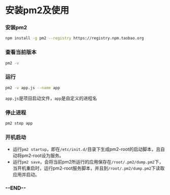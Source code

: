 # 安装pm2及使用

### 安装pm2
```bash
npm install -g pm2 --registry https://registry.npm.taobao.org
```

### 查看当前版本
```bash
pm2 -v
```

### 运行
```bash
pm2 -v app.js --name app
```
`app.js`是项目启动文件，`app`是自定义的进程名

### 停止进程
```bash
pm2 stop app
```


### 开机启动
+ 运行`pm2 startup`，即在`/etc/init.d/`目录下生成pm2-root的启动脚本，且自动将pm2-root设为服务。
+ 运行`pm2 save`，会将当前pm2所运行的应用保存在`/root/.pm2/dump.pm2`下，当开机重启时，运行pm2-root服务脚本，并且到`/root/.pm2/dump.pm2`下读取应用并启动。

### --END--
